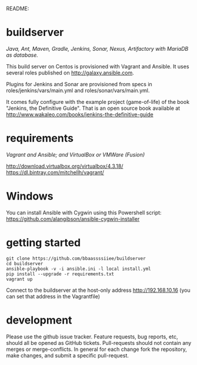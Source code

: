 README:


buildserver
===========
*Java, Ant, Maven, Gradle, Jenkins, Sonar, Nexus, Artifactory with MariaDB as database.*

This build server on Centos is provisioned with Vagrant and Ansible. It uses several roles published on http://galaxy.ansible.com.

Plugins for Jenkins and Sonar are provisioned from specs in roles/jenkins/vars/main.yml and roles/sonar/vars/main.yml.

It comes fully configure with the example project (game-of-life) of the book "Jenkins, the Definitive Guide".
That is an open source book available at http://www.wakaleo.com/books/jenkins-the-definitive-guide


requirements
============
*Vagrant and Ansible; and VirtualBox or VMWare (Fusion)*

http://download.virtualbox.org/virtualbox/4.3.18/
https://dl.bintray.com/mitchellh/vagrant/

Windows
=======
You can install Ansible with Cygwin using this Powershell script:
https://github.com/alangibson/ansible-cygwin-installer 


getting started
===============
    git clone https://github.com/bbaassssiiee/buildserver
    cd buildserver
    ansible-playbook -v -i ansible.ini -l local install.yml
    pip install --upgrade -r requirements.txt
    vagrant up

Connect to the buildserver at the host-only address http://192.168.10.16 (you can set that address in the Vagrantfile)

development
===============
Please use the github issue tracker. Feature requests, bug reports, etc, should all be opened as GitHub tickets.
Pull-requests should not contain any merges or merge-conflicts. In general for each change fork the repository, make changes, and submit a specific pull-request.
